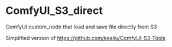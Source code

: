 # ComfyUI_S3_direct
ComfyUI custom_node that load and save file directly from S3

Simplified version of https://github.com/kealiu/ComfyUI-S3-Tools
